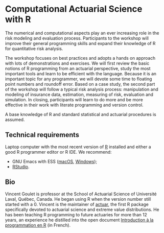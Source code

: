 # Computational Actuarial Science with R

The numerical and computational aspects play an ever increasing role in the risk modeling and evaluation process. Participants to the workshop will improve their general programming skills and expand their knowledge of R for quantitative risk analysis. 

The workshop focuses on best practices and adopts a hands on approach with lots of demonstrations and exercises. We will first review the basic notions of R programming from an actuarial perspective, study the most important tools and learn to be efficient with the language. Because it is an important topic for any programmer, we will devote some time to floating point numbers and roundoff error. Based on a case study, the second part of the workshop will follow a typical risk analysis process: manipulation and modeling of insurance data, estimation, measuring of risk, evaluation and simulation. In closing, participants will learn to do more and be more effective in their work with literate programming and version control.

A base knowledge of R and standard statistical and actuarial procedures is assumed.

## Technical requirements

Laptop computer with the most recent version of [R](https://cran.r-project.org) installed and either a good R programmer editor or R IDE. We recommend:

- GNU Emacs with ESS ([macOS](https://vigou3.github.io/emacs-modified-macos), [Windows](https://vigou3.github.io/emacs-modified-windows));
- [RStudio](https://www.rstudio.com/products/RStudio/).

## Bio

Vincent Goulet is professor at the School of Actuarial Science of Université Laval, Québec, Canada. He began using R when the version number still started with a 0. Vincent is the maintainer of [actuar](https://cran.r-project.org/package=actuar), the first R package specifically devoted to actuarial science and extreme value distributions. He has been teaching R programming to future actuaries for more than 12 years, an experience he distilled into the open document [Introduction à la programmation en R](https://vigou3.github.io/introduction-programmation-r) (in French).
